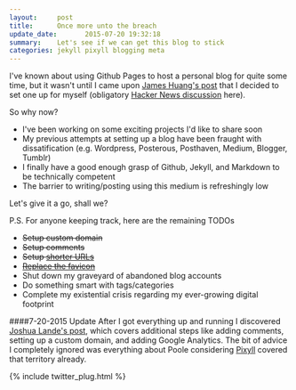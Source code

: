 ```yaml
---
layout:     post
title:      Once more unto the breach
update_date:       2015-07-20 19:32:18
summary:    Let's see if we can get this blog to stick
categories: jekyll pixyll blogging meta
---
```


I've known about using Github Pages to host a personal blog for quite some time, but it wasn't until I came upon [James Huang's post](http://growthalytics.com/programming/2015/07/19/setting-up-your-own-blog/) that I decided to set one up for myself (obligatory [Hacker News discussion](https://news.ycombinator.com/item?id=9913136) here). 

So why now? 

* I've been working on some exciting projects I'd like to share soon
* My previous attempts at setting up a blog have been fraught with dissatification (e.g. Wordpress, Posterous, Posthaven, Medium, Blogger, Tumblr)
* I finally have a good enough grasp of Github, Jekyll, and Markdown to be technically competent
* The barrier to writing/posting using this medium is refreshingly low

Let's give it a go, shall we? 

P.S. For anyone keeping track, here are the remaining TODOs

*  <del>Setup custom domain</del>
*  <del>Setup comments</del>
*  <del>Setup [shorter URLs](http://joshualande.com/short-urls-jekyll/)</del> 
*  <del>[Replace the favicon](http://www.favicon-generator.org/)</del>
*  Shut down my graveyard of abandoned blog accounts
*  Do something smart with tags/categories
*  Complete my existential crisis regarding my ever-growing digital footprint

####7-20-2015 Update
 After I got everything up and running I discovered [Joshua Lande's post](http://joshualande.com/jekyll-github-pages-poole), which covers additional steps like adding comments, setting up a custom domain, and adding Google Analytics. The bit of advice I completely ignored was everything about Poole considering [Pixyll](http://Pixyll.com) covered that territory already. 

{% include twitter_plug.html %}

